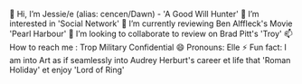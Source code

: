 👋 Hi, I’m Jessie/e (alias: cencen/Dawn) - 'A Good Will Hunter'
👀 I’m interested in 'Social Network'
🌱 I’m currently reviewing Ben Alffleck's Movie 'Pearl Harbour'
💞️ I’m looking to collaborate to review on Brad Pitt's 'Troy'
📫 How to reach me : Trop Military Confidential
😄 Pronouns: Elle
⚡ Fun fact: I am into Art as if seamlessly into Audrey Herburt's career et life that 'Roman Holiday' et enjoy 'Lord of Ring'

<!---
lupae-cledevon/lupae-cledevon is a ✨ special ✨ repository because its `README.md` (this file) appears on your GitHub profile.
You can click the Preview link to take a look at your changes.
--->
